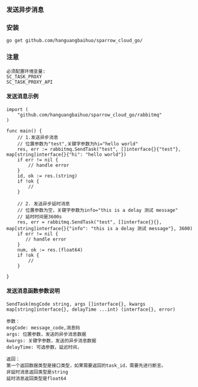 ### 发送异步消息

### 安装

    go get github.com/hanguangbaihuo/sparrow_cloud_go/

### 注意

    必须配置环境变量:
    SC_TASK_PROXY
    SC_TASK_PROXY_API

#### 发送消息示例

    import (
        "github.com/hanguangbaihuo/sparrow_cloud_go/rabbitmq"
    )

    func main() {
        // 1.发送异步消息
        // 位置参数为"test",关键字参数为hi="hello world"
        res, err := rabbitmq.SendTask("test", []interface{}{"test"}, map[string]interface{}{"hi": "hello world"})
        if err != nil {
            // handle error
        }
        id, ok := res.(string)
        if !ok {
            // 
        }

        // 2. 发送异步延时消息
        // 位置参数为空，关键字参数为info="this is a delay 测试 message"
        // 延时时间是3600s
        res, err = rabbitmq.SendTask("test", []interface{}{}, map[string]interface{}{"info": "this is a delay 测试 message"}, 3600)
        if err != nil {
           // handle error
        }
        num, ok := res.(float64)
        if !ok {
            // 
        }

    }

#### 发送消息函数参数说明

    SendTask(msgCode string, args []interface{}, kwargs map[string]interface{}, delayTime ...int) (interface{}, error) 

    参数：
    msgCode: message_code,消息码
    args: 位置参数，发送的异步消息数据
    kwargs: 关键字参数，发送的异步消息数据
    delayTime: 可选参数，延迟时间，

    返回：
    第一个返回数据类型是接口类型，如果需要返回的task_id，需要先进行断言。
    非延时消息返回类型是string
    延时消息返回类型是float64